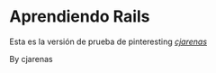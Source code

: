 # Aprendiendo Rails

Esta es la versión de prueba de pinteresting [*cjarenas*](http://cjarenas.com)

By cjarenas